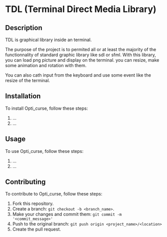 # TDL (Terminal Direct Media Library)

## Description

TDL is graphical library inside an terminal.

The purpose of the project is to permited all or at least the majority of the functionnality of standard graphic library like sdl or sfml.
With this library, you can load png picture and display on the terminal. you can resize, make some animation and rotation with them.

You can also cath input from the keyboard and use some event like the resize of the terminal. 

## Installation

To install Opti_curse, follow these steps:

1. ...
2. ...

## Usage

To use Opti_curse, follow these steps:

1. ...
2. ...

## Contributing

To contribute to Opti_curse, follow these steps:

1. Fork this repository.
2. Create a branch: `git checkout -b <branch_name>`.
3. Make your changes and commit them: `git commit -m '<commit_message>'`
4. Push to the original branch: `git push origin <project_name>/<location>`
5. Create the pull request.
